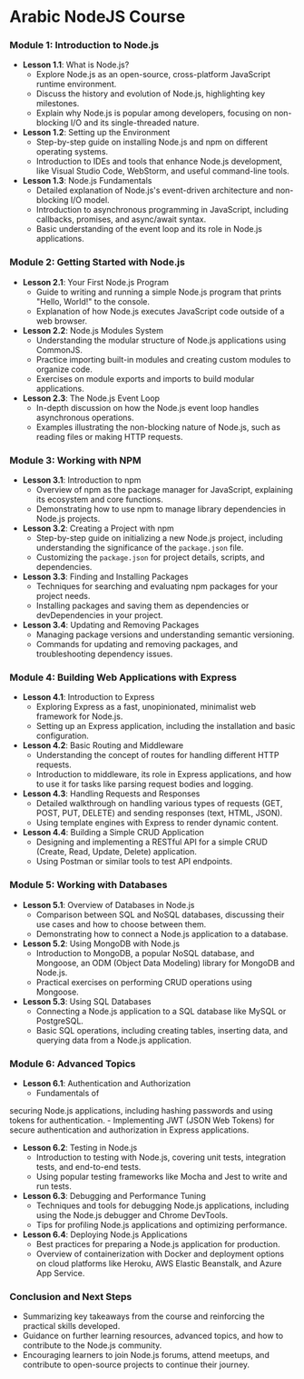 # Arabic NodeJS Course


### Module 1: Introduction to Node.js
- **Lesson 1.1**: What is Node.js?
    - Explore Node.js as an open-source, cross-platform JavaScript runtime environment.
    - Discuss the history and evolution of Node.js, highlighting key milestones.
    - Explain why Node.js is popular among developers, focusing on non-blocking I/O and its single-threaded nature.
- **Lesson 1.2**: Setting up the Environment
    - Step-by-step guide on installing Node.js and npm on different operating systems.
    - Introduction to IDEs and tools that enhance Node.js development, like Visual Studio Code, WebStorm, and useful command-line tools.
- **Lesson 1.3**: Node.js Fundamentals
    - Detailed explanation of Node.js's event-driven architecture and non-blocking I/O model.
    - Introduction to asynchronous programming in JavaScript, including callbacks, promises, and async/await syntax.
    - Basic understanding of the event loop and its role in Node.js applications.

### Module 2: Getting Started with Node.js
- **Lesson 2.1**: Your First Node.js Program
    - Guide to writing and running a simple Node.js program that prints "Hello, World!" to the console.
    - Explanation of how Node.js executes JavaScript code outside of a web browser.
- **Lesson 2.2**: Node.js Modules System
    - Understanding the modular structure of Node.js applications using CommonJS.
    - Practice importing built-in modules and creating custom modules to organize code.
    - Exercises on module exports and imports to build modular applications.
- **Lesson 2.3**: The Node.js Event Loop
    - In-depth discussion on how the Node.js event loop handles asynchronous operations.
    - Examples illustrating the non-blocking nature of Node.js, such as reading files or making HTTP requests.

### Module 3: Working with NPM
- **Lesson 3.1**: Introduction to npm
    - Overview of npm as the package manager for JavaScript, explaining its ecosystem and core functions.
    - Demonstrating how to use npm to manage library dependencies in Node.js projects.
- **Lesson 3.2**: Creating a Project with npm
    - Step-by-step guide on initializing a new Node.js project, including understanding the significance of the `package.json` file.
    - Customizing the `package.json` for project details, scripts, and dependencies.
- **Lesson 3.3**: Finding and Installing Packages
    - Techniques for searching and evaluating npm packages for your project needs.
    - Installing packages and saving them as dependencies or devDependencies in your project.
- **Lesson 3.4**: Updating and Removing Packages
    - Managing package versions and understanding semantic versioning.
    - Commands for updating and removing packages, and troubleshooting dependency issues.

### Module 4: Building Web Applications with Express
- **Lesson 4.1**: Introduction to Express
    - Exploring Express as a fast, unopinionated, minimalist web framework for Node.js.
    - Setting up an Express application, including the installation and basic configuration.
- **Lesson 4.2**: Basic Routing and Middleware
    - Understanding the concept of routes for handling different HTTP requests.
    - Introduction to middleware, its role in Express applications, and how to use it for tasks like parsing request bodies and logging.
- **Lesson 4.3**: Handling Requests and Responses
    - Detailed walkthrough on handling various types of requests (GET, POST, PUT, DELETE) and sending responses (text, HTML, JSON).
    - Using template engines with Express to render dynamic content.
- **Lesson 4.4**: Building a Simple CRUD Application
    - Designing and implementing a RESTful API for a simple CRUD (Create, Read, Update, Delete) application.
    - Using Postman or similar tools to test API endpoints.

### Module 5: Working with Databases
- **Lesson 5.1**: Overview of Databases in Node.js
    - Comparison between SQL and NoSQL databases, discussing their use cases and how to choose between them.
    - Demonstrating how to connect a Node.js application to a database.
- **Lesson 5.2**: Using MongoDB with Node.js
    - Introduction to MongoDB, a popular NoSQL database, and Mongoose, an ODM (Object Data Modeling) library for MongoDB and Node.js.
    - Practical exercises on performing CRUD operations using Mongoose.
- **Lesson 5.3**: Using SQL Databases
    - Connecting a Node.js application to a SQL database like MySQL or PostgreSQL.
    - Basic SQL operations, including creating tables, inserting data, and querying data from a Node.js application.

### Module 6: Advanced Topics
- **Lesson 6.1**: Authentication and Authorization
    - Fundamentals of

 securing Node.js applications, including hashing passwords and using tokens for authentication.
    - Implementing JWT (JSON Web Tokens) for secure authentication and authorization in Express applications.
- **Lesson 6.2**: Testing in Node.js
    - Introduction to testing with Node.js, covering unit tests, integration tests, and end-to-end tests.
    - Using popular testing frameworks like Mocha and Jest to write and run tests.
- **Lesson 6.3**: Debugging and Performance Tuning
    - Techniques and tools for debugging Node.js applications, including using the Node.js debugger and Chrome DevTools.
    - Tips for profiling Node.js applications and optimizing performance.
- **Lesson 6.4**: Deploying Node.js Applications
    - Best practices for preparing a Node.js application for production.
    - Overview of containerization with Docker and deployment options on cloud platforms like Heroku, AWS Elastic Beanstalk, and Azure App Service.

### Conclusion and Next Steps
- Summarizing key takeaways from the course and reinforcing the practical skills developed.
- Guidance on further learning resources, advanced topics, and how to contribute to the Node.js community.
- Encouraging learners to join Node.js forums, attend meetups, and contribute to open-source projects to continue their journey.
